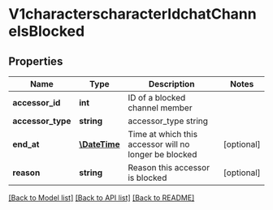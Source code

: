 # V1characterscharacterIdchatChannelsBlocked

## Properties
Name | Type | Description | Notes
------------ | ------------- | ------------- | -------------
**accessor_id** | **int** | ID of a blocked channel member | 
**accessor_type** | **string** | accessor_type string | 
**end_at** | [**\DateTime**](\DateTime.md) | Time at which this accessor will no longer be blocked | [optional] 
**reason** | **string** | Reason this accessor is blocked | [optional] 

[[Back to Model list]](../README.md#documentation-for-models) [[Back to API list]](../README.md#documentation-for-api-endpoints) [[Back to README]](../README.md)


